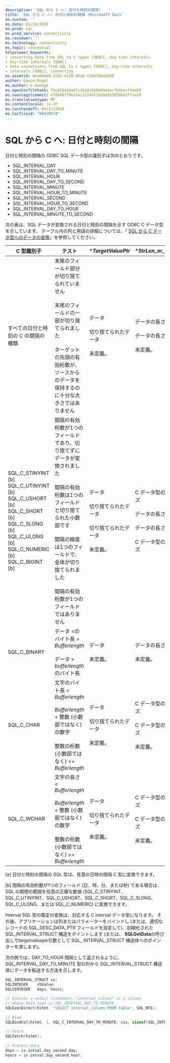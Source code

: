 ```yaml
---
description: 'SQL から C へ: 日付と時刻の間隔'
title: 'SQL から C へ: 日付と時刻の間隔 |Microsoft Docs'
ms.custom: ''
ms.date: 01/19/2019
ms.prod: sql
ms.prod_service: connectivity
ms.reviewer: ''
ms.technology: connectivity
ms.topic: conceptual
helpviewer_keywords:
- converting data from SQL to C types [ODBC], day-time intervals
- day-time intervals [ODBC]
- data conversions from SQL to C types [ODBC], day-time intervals
- intervals [ODBC], converting
ms.assetid: 8ea84d69-2292-4128-89a0-f184f68abb98
author: David-Engel
ms.author: v-daenge
ms.openlocfilehash: f3c878434a6fc3b2dcbb8b09a4acfb41ecf44a84
ms.sourcegitcommit: e700497f962e4c2274df16d9e651059b42ff1a10
ms.translationtype: MT
ms.contentlocale: ja-JP
ms.lasthandoff: 08/17/2020
ms.locfileid: "88429574"
---
```

# <a name="sql-to-c-day-time-intervals"></a>SQL から C へ: 日付と時刻の間隔

日付と時刻の間隔の ODBC SQL データ型の識別子は次のとおりです。

- SQL_INTERVAL_DAY
- SQL_INTERVAL_DAY_TO_MINUTE
- SQL_INTERVAL_HOUR
- SQL_INTERVAL_DAY_TO_SECOND
- SQL_INTERVAL_MINUTE
- SQL_INTERVAL_HOUR_TO_MINUTE
- SQL_INTERVAL_SECOND
- SQL_INTERVAL_HOUR_TO_SECOND
- SQL_INTERVAL_DAY_TO_HOUR
- SQL_INTERVAL_MINUTE_TO_SECOND

次の表は、SQL データが変換される日付と時刻の間隔を示す ODBC C データ型を示しています。 テーブル内の列と用語の詳細については、「 [SQL から C データ型へのデータの変換](../../../odbc/reference/appendixes/converting-data-from-sql-to-c-data-types.md)」を参照してください。

|C 型識別子|テスト|**TargetValuePtr*|**StrLen_or_IndPtr*|SQLSTATE|  
|-----------------------|----------|------------------------|----------------------------|--------------|  
|すべての日付と時刻の C の間隔の種類|末尾のフィールド部分が切り捨てられていません<br /><br /> 末尾のフィールドの一部が切り捨てられました<br /><br /> ターゲットの先頭の有効桁数が、ソースからのデータを保持するのに十分な大きさではありません|データ<br /><br /> 切り捨てられたデータ<br /><br /> 未定義。|データの長さ<br /><br /> データの長さ<br /><br /> 未定義。|該当なし<br /><br /> 01S07<br /><br /> 22015|  
|SQL_C_STINYINT [b] SQL_C_UTINYINT [b] SQL_C_USHORT [b] SQL_C_SHORT [b] SQL_C_SLONG [b] SQL_C_ULONG [b] SQL_C_NUMERIC [b] SQL_C_BIGINT [b]|間隔の有効桁数が1つのフィールドであり、切り捨てずにデータが変換されました<br /><br /> 間隔の有効桁数は1つのフィールドと切り捨てられた小数部です<br /><br /> 間隔の精度は1つのフィールドで、全体が切り捨てられました<br /><br /> 間隔の有効桁数が1つのフィールドではありません|データ<br /><br /> 切り捨てられたデータ<br /><br /> 切り捨てられたデータ<br /><br /> 未定義。|C データ型のサイズ<br /><br /> データの長さ<br /><br /> データの長さ<br /><br /> C データ型のサイズ|該当なし<br /><br /> 01S07<br /><br /> 22003<br /><br /> 07006|  
|SQL_C_BINARY|データ <のバイト長 = *Bufferlength*<br /><br /> データ > *bufferlength*のバイト長|データ<br /><br /> 未定義。|データの長さ<br /><br /> 未定義。|該当なし<br /><br /> 22003|  
|SQL_C_CHAR|文字のバイト長 < *Bufferlength*<br /><br /> *Bufferlength* < 整数 (小数部ではなく) の数字<br /><br /> 整数の桁数 (小数部ではなく) >= *Bufferlength*|データ<br /><br /> 切り捨てられたデータ<br /><br /> 未定義。|C データ型のサイズ<br /><br /> C データ型のサイズ<br /><br /> 未定義。|該当なし<br /><br /> 01004<br /><br /> 22003|  
|SQL_C_WCHAR|文字の長さ < *Bufferlength*<br /><br /> *Bufferlength* < 整数 (小数部ではなく) の数字<br /><br /> 整数の桁数 (小数部ではなく) >= *Bufferlength*|データ<br /><br /> 切り捨てられたデータ<br /><br /> 未定義。|C データ型のサイズ<br /><br /> C データ型のサイズ<br /><br /> 未定義。|該当なし<br /><br /> 01004<br /><br /> 22003|  
  
 [a] 日付と時刻の間隔の SQL 型は、任意の日時の間隔 C 型に変換できます。  
  
 [b] 間隔の有効桁数が1つのフィールド (日、時、分、または秒) である場合は、SQL の期間の範囲を任意の正確な数値 (SQL_C_STINYINT、SQL_C_UTINYINT、SQL_C_USHORT、SQL_C_SHORT、SQL_C_SLONG、SQL_C_ULONG、または SQL_C_NUMERIC) に変換できます。  
  
Interval SQL 型の既定の変換は、対応する C interval データ型になります。 その後、アプリケーションは列またはパラメーターをバインドし (または、適切なレコードの SQL_DESC_DATA_PTR フィールドを設定して)、初期化された SQL_INTERVAL_STRUCT 構造をポイントします (または、 **SQLGetData**の呼び出しで*targetvalueptr*引数として SQL_ INTERVAL_STRUCT 構造体へのポインターを渡します)。  
  
次の例では、DAY_TO_HOUR 間隔として返されるように、SQL_INTERVAL_DAY_TO_MINUTE 型の列から SQL_INTERVAL_STRUCT 構造体にデータを転送する方法を示します。  

```cpp
SQL_INTERVAL_STRUCT is;  
SQLINTEGER    cbValue;  
SQLUINTEGER   days, hours;  
  
// Execute a select statement; "interval_column" is a column  
// whose data type is SQL_INTERVAL_DAY_TO_MINUTE.  
SQLExecDirect(hstmt, "SELECT interval_column FROM table", SQL_NTS);  
  
// Bind  
SQLBindCol(hstmt, 1, SQL_C_INTERVAL_DAY_TO_MINUTE, &is, sizeof(SQL_INTERVAL_STRUCT), &cbValue);  
  
// Fetch  
SQLFetch(hstmt);  
  
// Process data  
days = is.intval.day_second.day;  
hours = is.intval.day_second.hour;  
```
